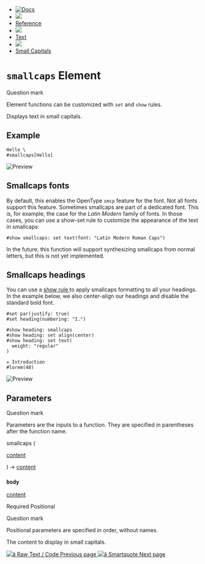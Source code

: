   * [ ![Docs](/assets/icons/16-docs-dark.svg) ](/docs)
  * ![](/assets/icons/16-arrow-right.svg)
  * [ Reference ](/docs/reference/)
  * ![](/assets/icons/16-arrow-right.svg)
  * [ Text ](/docs/reference/text/)
  * ![](/assets/icons/16-arrow-right.svg)
  * [ Small Capitals ](/docs/reference/text/smallcaps/)

#  ` smallcaps ` Element

Question mark

Element functions can be customized with ` set ` and  ` show ` rules.

Displays text in small capitals.

##  Example

    
    
    Hello \
    #smallcaps[Hello]
    

![Preview](/assets/docs/2GDSP4AltxmHWBvxVXZrwQAAAAAAAAAA.png)

##  Smallcaps fonts

By default, this enables the OpenType ` smcp ` feature for the font. Not all
fonts support this feature. Sometimes smallcaps are part of a dedicated font.
This is, for example, the case for the _Latin Modern_ family of fonts. In
those cases, you can use a show-set rule to customize the appearance of the
text in smallcaps:

    
    
    #show smallcaps: set text(font: "Latin Modern Roman Caps")
    

In the future, this function will support synthesizing smallcaps from normal
letters, but this is not yet implemented.

##  Smallcaps headings

You can use a [ show rule ](/docs/reference/styling/#show-rules) to apply
smallcaps formatting to all your headings. In the example below, we also
center-align our headings and disable the standard bold font.

    
    
    #set par(justify: true)
    #set heading(numbering: "I.")
    
    #show heading: smallcaps
    #show heading: set align(center)
    #show heading: set text(
      weight: "regular"
    )
    
    = Introduction
    #lorem(40)
    

![Preview](/assets/docs/f0e4HVzW7NKFp4uqk6LvqgAAAAAAAAAA.png)

##  Parameters

Question mark

Parameters are the inputs to a function. They are specified in parentheses
after the function name.

smallcaps  (

[ content ](/docs/reference/foundations/content/)

)  -> [ content ](/docs/reference/foundations/content/)

###  ` body `

[ content ](/docs/reference/foundations/content/)

Required  Positional

Question mark

Positional parameters are specified in order, without names.

The content to display in small capitals.

[ ![â](/assets/icons/16-arrow-right.svg) Raw Text / Code  Previous page
](/docs/reference/text/raw/) [ ![â](/assets/icons/16-arrow-right.svg)
Smartquote  Next page  ](/docs/reference/text/smartquote/)

